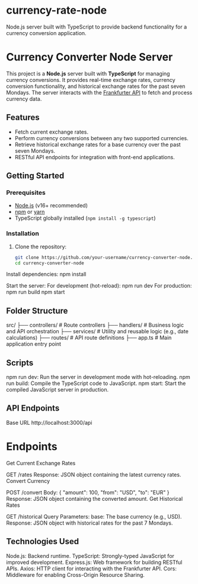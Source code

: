 # currency-rate-node
Node.js server built with TypeScript to provide backend functionality for a currency conversion application.


# Currency Converter Node Server

This project is a **Node.js** server built with **TypeScript** for managing currency conversions. It provides real-time exchange rates, currency conversion functionality, and historical exchange rates for the past seven Mondays. The server interacts with the [Frankfurter API](https://www.frankfurter.app/) to fetch and process currency data.

## Features

- Fetch current exchange rates.
- Perform currency conversions between any two supported currencies.
- Retrieve historical exchange rates for a base currency over the past seven Mondays.
- RESTful API endpoints for integration with front-end applications.

## Getting Started

### Prerequisites

- [Node.js](https://nodejs.org/) (v16+ recommended)
- [npm](https://www.npmjs.com/) or [yarn](https://yarnpkg.com/)
- TypeScript globally installed (`npm install -g typescript`)

### Installation

1. Clone the repository:
   ```bash
   git clone https://github.com/your-username/currency-converter-node.git
   cd currency-converter-node
Install dependencies:
npm install

Start the server:
For development (hot-reload):
npm run dev
For production:
npm run build
npm start


## Folder Structure
src/
   ├── controllers/        # Route controllers
   ├── handlers/           # Business logic and API orchestration
   ├── services/           # Utility and reusable logic (e.g., date calculations)
   ├── routes/             # API route definitions
   ├── app.ts              # Main application entry point


## Scripts
npm run dev: Run the server in development mode with hot-reloading.
npm run build: Compile the TypeScript code to JavaScript.
npm start: Start the compiled JavaScript server in production.


## API Endpoints
Base URL
http://localhost:3000/api

# Endpoints
Get Current Exchange Rates

GET /rates
Response: JSON object containing the latest currency rates.
Convert Currency

POST /convert
Body:
{
  "amount": 100,
  "from": "USD",
  "to": "EUR"
}
Response: JSON object containing the converted amount.
Get Historical Rates

GET /historical
Query Parameters:
base: The base currency (e.g., USD).
Response: JSON object with historical rates for the past 7 Mondays.


## Technologies Used
Node.js: Backend runtime.
TypeScript: Strongly-typed JavaScript for improved development.
Express.js: Web framework for building RESTful APIs.
Axios: HTTP client for interacting with the Frankfurter API.
Cors: Middleware for enabling Cross-Origin Resource Sharing.
